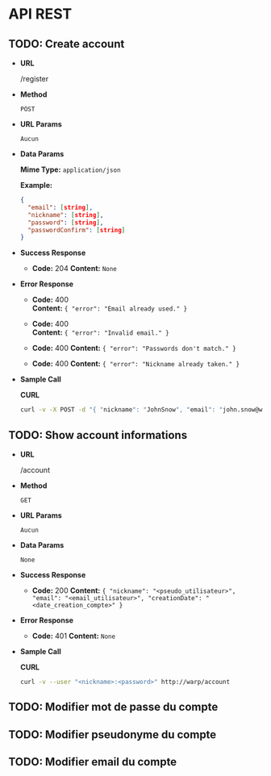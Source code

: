 # API REST

## TODO: Create account


* **URL**

  /register

* **Method**

  `POST`

* **URL Params**

  `Aucun`

* **Data Params**

  **Mime Type:** `application/json`

  **Example:**
  
  ```json
  {
    "email": [string],
    "nickname": [string],
    "password": [string],
    "passwordConfirm": [string]
  }
  ```

* **Success Response**

  * **Code:** 204
    **Content:** `None`

* **Error Response**

  * **Code:** 400<br>
    **Content:** `{ "error": "Email already used." }`

  * **Code:** 400<br>
    **Content:** `{ "error": "Invalid email." }`

  * **Code:** 400
    **Content:** `{ "error": "Passwords don't match." }`

  * **Code:** 400
    **Content:** `{ "error": "Nickname already taken." }`

* **Sample Call**

  **CURL**
  
  ```bash
  curl -v -X POST -d "{ "nickname": "JohnSnow", "email": "john.snow@winterfell.com", "password": "Winter is coming", "passwordConfirm": "Winter is coming" }" http://warp/register
  ```

## TODO: Show account informations


* **URL**

  /account

* **Method**

  `GET`

* **URL Params**
  
  `Aucun`

* **Data Params**

  `None`

* **Success Response**

  * **Code:** 200
    **Content:** `{ "nickname": "<pseudo_utilisateur>", "email": "<email_utilisateur>", "creationDate": "<date_creation_compte>" }`

* **Error Response**

  * **Code:** 401
    **Content:** `None`

* **Sample Call**

  **CURL**
  
  ```bash
  curl -v --user "<nickname>:<password>" http://warp/account
  ```

## TODO: Modifier mot de passe du compte
## TODO: Modifier pseudonyme du compte
## TODO: Modifier email du compte